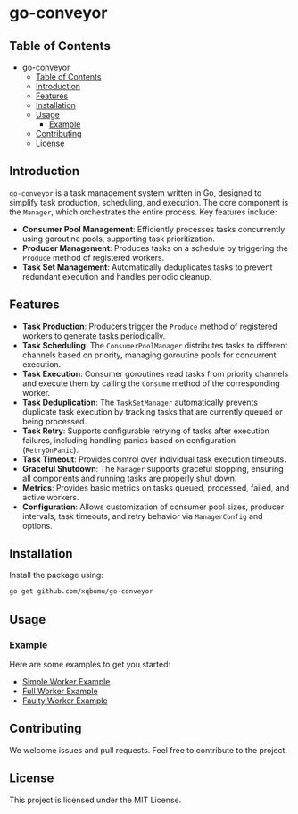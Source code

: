 # go-conveyor

## Table of Contents

- [go-conveyor](#go-conveyor)
	- [Table of Contents](#table-of-contents)
	- [Introduction](#introduction)
	- [Features](#features)
	- [Installation](#installation)
	- [Usage](#usage)
		- [Example](#example)
	- [Contributing](#contributing)
	- [License](#license)

## Introduction

`go-conveyor` is a task management system written in Go, designed to simplify task production, scheduling, and execution. The core component is the `Manager`, which orchestrates the entire process. Key features include:

* **Consumer Pool Management**: Efficiently processes tasks concurrently using goroutine pools, supporting task prioritization.
* **Producer Management**: Produces tasks on a schedule by triggering the `Produce` method of registered workers.
* **Task Set Management**: Automatically deduplicates tasks to prevent redundant execution and handles periodic cleanup.

## Features

* **Task Production**: Producers trigger the `Produce` method of registered workers to generate tasks periodically.
* **Task Scheduling**: The `ConsumerPoolManager` distributes tasks to different channels based on priority, managing goroutine pools for concurrent execution.
* **Task Execution**: Consumer goroutines read tasks from priority channels and execute them by calling the `Consume` method of the corresponding worker.
* **Task Deduplication**: The `TaskSetManager` automatically prevents duplicate task execution by tracking tasks that are currently queued or being processed.
* **Task Retry**: Supports configurable retrying of tasks after execution failures, including handling panics based on configuration (`RetryOnPanic`).
* **Task Timeout**: Provides control over individual task execution timeouts.
* **Graceful Shutdown**: The `Manager` supports graceful stopping, ensuring all components and running tasks are properly shut down.
* **Metrics**: Provides basic metrics on tasks queued, processed, failed, and active workers.
* **Configuration**: Allows customization of consumer pool sizes, producer intervals, task timeouts, and retry behavior via `ManagerConfig` and options.

## Installation

Install the package using:

```bash
go get github.com/xqbumu/go-conveyor
```

## Usage

### Example

Here are some examples to get you started:

*   [Simple Worker Example](_examples/simple_worker_test.go)
*   [Full Worker Example](_examples/full_worker_test.go)
*   [Faulty Worker Example](_examples/faulty_worker_test.go)

## Contributing

We welcome issues and pull requests. Feel free to contribute to the project.

## License

This project is licensed under the MIT License.
